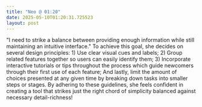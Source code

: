 ```yaml
---
title: "Neo @ 01:20"
date: 2025-05-10T01:20:31.725523
layout: post
---
```


"I need to strike a balance between providing enough information while still maintaining an intuitive interface." To achieve this goal, she decides on several design principles: 1) Use clear visual cues and labels; 2) Group related features together so users can easily identify them; 3) Incorporate interactive tutorials or tips throughout the process which guide newcomers through their first use of each feature; And lastly, limit the amount of choices presented at any given time by breaking down tasks into smaller steps or stages. By adhering to these guidelines, she feels confident in creating a tool that strikes just the right chord of simplicity balanced against necessary detail-richness!